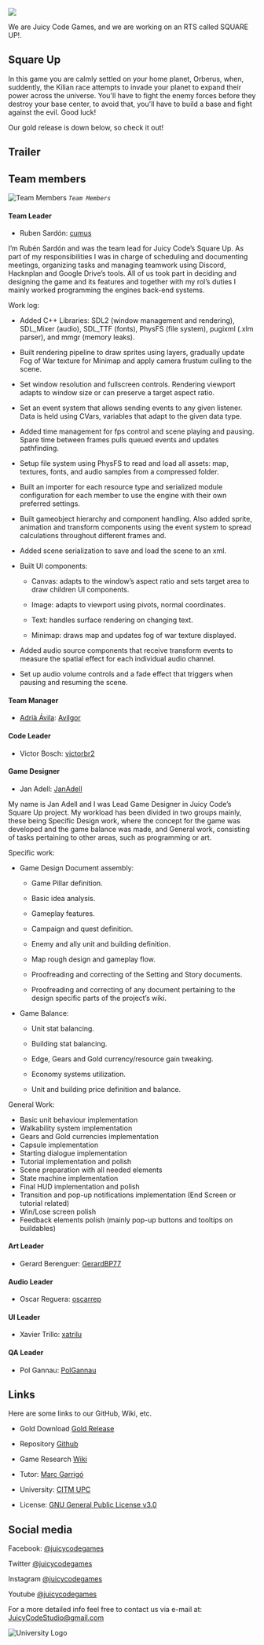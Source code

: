 ![](https://raw.githubusercontent.com/cumus/Juicy-Code-Games_Project-2/master/Build/Assets/textures/team-logo2.png)

We are Juicy Code Games, and we are working on an RTS called SQUARE UP!.

## Square Up

In this game you are calmly settled on your home planet, Orberus, when, suddently, the Kilian race attempts to invade your planet to expand their power across the universe. You'll have to fight the enemy forces before they destroy your base center, to avoid that, you'll have to build a base and fight against the evil. Good luck!

Our gold release is down below, so check it out!

## Trailer



## Team members

![Team Members](https://raw.githubusercontent.com/cumus/Juicy-Code-Games_Project-2/master/WikiResources/Home%20page%20picts/IMG_5071.JPG)
_`Team Members`_

#### Team Leader
  * Ruben Sardón: [cumus](https://github.com/cumus)
  
  I’m Rubén Sardón and was the team lead for Juicy Code’s Square Up. As part of my
responsibilities I was in charge of scheduling and documenting meetings, organizing tasks
and managing teamwork using Discord, Hacknplan and Google Drive’s tools. All of us took
part in deciding and designing the game and its features and together with my rol’s duties I
mainly worked programming the engines back-end systems.

Work log:

* Added C++ Libraries: SDL2 (window management and rendering), SDL_Mixer
(audio), SDL_TTF (fonts), PhysFS (file system), pugixml (.xlm parser), and mmgr
(memory leaks).

* Built rendering pipeline to draw sprites using layers, gradually update Fog of War
texture for Minimap and apply camera frustum culling to the scene.

* Set window resolution and fullscreen controls. Rendering viewport adapts to window
size or can preserve a target aspect ratio.

* Set an event system that allows sending events to any given listener. Data is held
using CVars, variables that adapt to the given data type.

* Added time management for fps control and scene playing and pausing. Spare time
between frames pulls queued events and updates pathfinding.

* Setup file system using PhysFS to read and load all assets: map, textures, fonts,
and audio samples from a compressed folder.

* Built an importer for each resource type and serialized module configuration for each
member to use the engine with their own preferred settings.

* Built gameobject hierarchy and component handling. Also added sprite, animation
and transform components using the event system to spread calculations throughout
different frames and.

* Added scene serialization to save and load the scene to an xml.

* Built UI components:

  * Canvas: adapts to the window’s aspect ratio and sets target area to draw
children UI components.

  * Image: adapts to viewport using pivots, normal coordinates.
  
  * Text: handles surface rendering on changing text.
  
  * Minimap: draws map and updates fog of war texture displayed.
  
* Added audio source components that receive transform events to measure the
spatial effect for each individual audio channel.

* Set up audio volume controls and a fade effect that triggers when pausing and
resuming the scene.
  
#### Team Manager
  * [Adrià Ávila](https://github.com/cumus/Juicy-Code-Games_Project-2/blob/gh-pages/Cv's/Adri_Web.pdf): [Avilgor](https://github.com/Avilgor) 
  
 
  
#### Code Leader
  * Victor Bosch: [victorbr2](https://github.com/victorbr2)
  
#### Game Designer
  * Jan Adell: [JanAdell](https://github.com/JanAdell)
  
 My name is Jan Adell and I was Lead Game Designer in Juicy Code’s Square Up project.
My workload has been divided in two groups mainly, these being Specific Design work,
where the concept for the game was developed and the game balance was made, and
General work, consisting of tasks pertaining to other areas, such as programming or art.

Specific work:

* Game Design Document assembly:

  * Game Pillar definition.
 
  * Basic idea analysis.
 
  * Gameplay features.
 
  * Campaign and quest definition.
 
  * Enemy and ally unit and building definition.
 
  * Map rough design and gameplay flow.
 
  * Proofreading and correcting of the Setting and Story documents.
 
  * Proofreading and correcting of any document pertaining to the design specific
parts of the project’s wiki.

* Game Balance:

  * Unit stat balancing.
 
  * Building stat balancing.
 
  * Edge, Gears and Gold currency/resource gain tweaking.
 
  * Economy systems utilization.
 
  * Unit and building price definition and balance.
 
General Work:

* Basic unit behaviour implementation
* Walkability system implementation
* Gears and Gold currencies implementation
* Capsule implementation
* Starting dialogue implementation
* Tutorial implementation and polish
* Scene preparation with all needed elements
* State machine implementation
* Final HUD implementation and polish
* Transition and pop-up notifications implementation (End Screen or tutorial related)
* Win/Lose screen polish
* Feedback elements polish (mainly pop-up buttons and tooltips on buildables)
  
#### Art Leader
  * Gerard Berenguer: [GerardBP77](https://github.com/GerardBP77)
  
#### Audio Leader
  * Oscar Reguera: [oscarrep](https://github.com/oscarrep)
  
#### UI Leader
  * Xavier Trillo: [xatrilu](https://github.com/xatrilu)
  
#### QA Leader
  * Pol Gannau: [PolGannau](https://github.com/PolGannau)

## Links
Here are some links to our GitHub, Wiki, etc.

* Gold Download [Gold Release](https://github.com/cumus/Juicy-Code-Games_Project-2/releases/download/v0.8/JuicyCode-SquareUp_v0.8.zip)

* Repository [Github](https://github.com/PolGannau/Juicy-Code-Games_Project-2)
* Game Research [Wiki](https://github.com/cumus/Juicy-Code-Games_Project-2/wiki)
* Tutor: [Marc Garrigó](https://github.com/markitus18)
* University: [CITM UPC](https://www.citm.upc.edu/)
* License: [GNU General Public License v3.0](https://github.com/PolGannau/Juicy-Code-Games_Project-2/blob/master/LICENSE)

## Social media

Facebook: [@juicycodegames](https://www.facebook.com/Juicy-Code-110251897235394/)

Twitter [@juicycodegames](https://twitter.com/JuicyCodeGames)

Instagram [@juicycodegames](https://www.instagram.com/juicycodegames/)

Youtube [@juicycodegames](https://www.youtube.com/channel/UCvtOzr0YiLtN2cmBA6WdB9Q?view_as=subscriber)

For a more detailed info feel free to contact us via e-mail at: JuicyCodeStudio@gmail.com

![University Logo](https://raw.githubusercontent.com/cumus/Juicy-Code-Games_Project-2/gh-pages/WikiResources/Home%20page%20picts/logocitm.png) 
